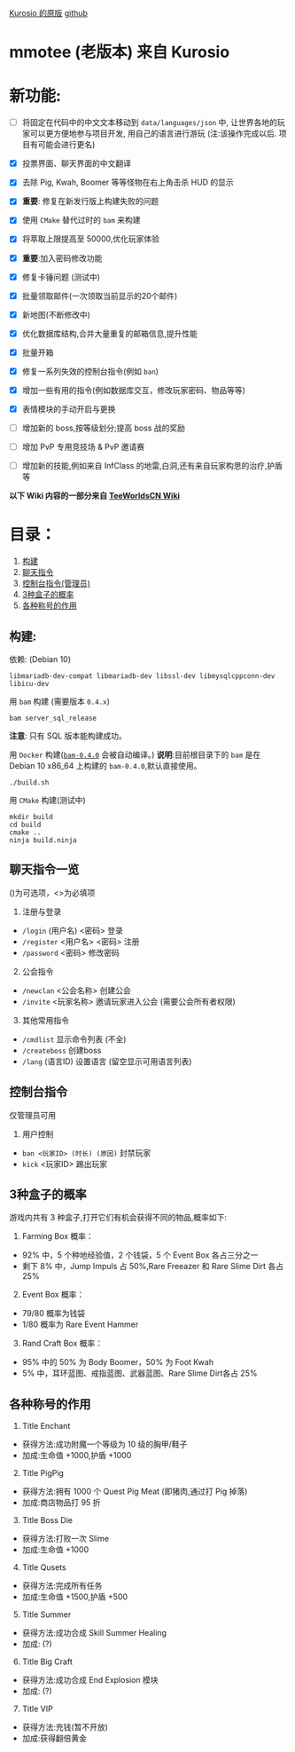 [Kurosio 的原版](https://www.teeworlds.com/forum/viewtopic.php?id=12612)  [github](https://github.com/kurosio/Teeworlds-Mmotee-Old)

# mmotee (老版本) 来自 Kurosio

# 新功能:
- [ ] 将固定在代码中的中文文本移动到 `data/languages/json` 中, 让世界各地的玩家可以更方便地参与项目开发, 用自己的语言进行游玩 (注:该操作完成以后. 项目有可能会进行更名)
- [x] 投票界面、聊天界面的中文翻译
- [x] 去除 Pig, Kwah, Boomer 等等怪物在右上角击杀 HUD 的显示
- [x] **重要**: 修复在新发行版上构建失败的问题
- [x] 使用 `CMake` 替代过时的 `bam` 来构建
- [x] 将萃取上限提高至 50000,优化玩家体验
- [x] **重要**:加入密码修改功能
- [x] 修复卡锤问题 (测试中)
- [x] 批量领取邮件(一次领取当前显示的20个邮件)
- [x] 新地图(不断修改中)
- [x] 优化数据库结构,合并大量重复的邮箱信息,提升性能
- [x] 批量开箱
- [x] 修复一系列失效的控制台指令(例如 `ban`)
- [x] 增加一些有用的指令(例如数据库交互，修改玩家密码、物品等等)
- [x] 表情模块的手动开启与更换
- [ ] 增加新的 boss,按等级划分;提高 boss 战的奖励
- [ ] 增加 PvP 专用竞技场 & PvP 邀请赛
- [ ] 增加新的技能,例如来自 InfClass 的地雷,白洞,还有来自玩家构思的治疗,护盾等





**以下 Wiki 内容的一部分来自 [TeeWorldsCN Wiki](https://wiki.teeworlds.cn/mods:mmotee)**

# 目录：
1. [构建](#构建)
2. [聊天指令](#聊天指令一览)
3. [控制台指令(管理员)](#控制台指令)
4. [3种盒子的概率](#3种盒子的概率)
5. [各种称号的作用](#各种称号的作用)

## 构建:

依赖: (Debian 10)

	libmariadb-dev-compat libmariadb-dev libssl-dev libmysqlcppconn-dev libicu-dev

用 `bam` 构建 (需要版本 `0.4.x`)

	bam server_sql_release
**注意**: 只有 SQL 版本能构建成功。

用 `Docker` 构建([`bam-0.4.0`](https://github.com/matricks/bam/) 会被自动编译。)
**说明**:目前根目录下的 `bam` 是在 Debian 10 x86_64 上构建的 `bam-0.4.0`,默认直接使用。

    ./build.sh 

用 `CMake` 构建(测试中)

    mkdir build
    cd build
    cmake ..
    ninja build.ninja



## 聊天指令一览
()为可选项，<>为必填项
1. 注册与登录
  * `/login` (用户名) <密码> 登录
  * `/register` <用户名> <密码> 注册
  * `/password` <密码> 修改密码
2. 公会指令
  * `/newclan` <公会名称> 创建公会
  * `/invite` <玩家名称> 邀请玩家进入公会 (需要公会所有者权限)
3. 其他常用指令
  * `/cmdlist` 显示命令列表 (不全)
  * `/createboss` 创建boss
  * `/lang` (语言ID) 设置语言 (留空显示可用语言列表)

## 控制台指令
仅管理员可用
1. 用户控制
  * `ban <玩家ID> (时长) (原因)` 封禁玩家
  * `kick` <玩家ID> 踢出玩家

## 3种盒子的概率
游戏内共有 3 种盒子,打开它们有机会获得不同的物品,概率如下:
1. Farming Box 概率：
 - 92% 中，5 个种地经验值，2 个钱袋，5 个 Event Box 各占三分之一
 - 剩下 8% 中，Jump Impuls 占 50%,Rare Freeazer 和 Rare Slime Dirt 各占 25%
2. Event Box 概率：
 - 79/80 概率为钱袋
 - 1/80 概率为 Rare Event Hammer
3. Rand Craft Box 概率：
 - 95% 中的 50% 为 Body Boomer，50% 为 Foot Kwah
 - 5% 中，耳环蓝图、戒指蓝图、武器蓝图、Rare Slime Dirt各占 25%

 ## 各种称号的作用
 1. Title Enchant
  - 获得方法:成功附魔一个等级为 10 级的胸甲/鞋子
  - 加成:生命值 +1000,护盾 +1000
 2. Title PigPig
  - 获得方法:拥有 1000 个 Quest Pig Meat (即猪肉,通过打 Pig 掉落)
  - 加成:商店物品打 95 折
 3. Title Boss Die
  - 获得方法:打败一次 Slime
  - 加成:生命值 +1000
 4. Title Qusets
  - 获得方法:完成所有任务
  - 加成:生命值 +1500,护盾 +500
 5. Title Summer
  - 获得方法:成功合成 Skill Summer Healing
  - 加成: (?)
 6. Title Big Craft
  - 获得方法:成功合成 End Explosion 模块
  - 加成: (?)
 7. Title VIP
  - 获得方法:充钱(暂不开放)
  - 加成:获得翻倍黄金
